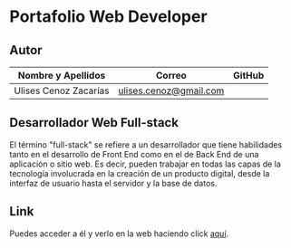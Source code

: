 # Portafolio Web Developer

## Autor

| **Nombre y Apellidos** |         **Correo**         |               **GitHub**               |
| :--------------------: | :------------------------: | :------------------------------------: |
|  Ulises Cenoz Zacarías | ulises.cenoz@gmail.com |   |     (@evergardenx)       |

## Desarrollador Web Full-stack

El término "full-stack" se refiere a un desarrollador que tiene habilidades tanto en el desarrollo de Front End como en el de Back End de una aplicación o sitio web. Es decir, pueden trabajar en todas las capas de la tecnología involucrada en la creación de un producto digital, desde la interfaz de usuario hasta el servidor y la base de datos.

## Link

Puedes acceder a él y verlo en la web haciendo click [aquí](https://evergardenx.github.io/).

